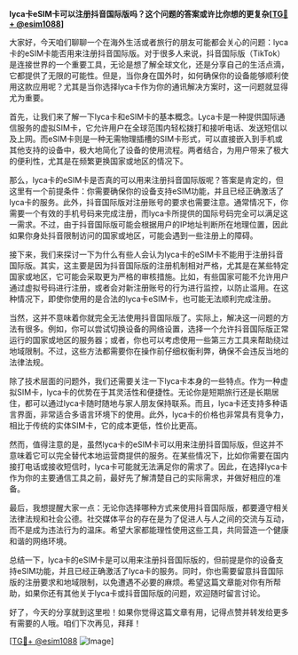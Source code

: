 **lyca卡eSIM卡可以注册抖音国际版吗？这个问题的答案或许比你想的更复杂[[TG💪+ @esim1088](https://t.me/s/esim1088)]**

大家好，今天咱们聊聊一个在海外生活或者旅行的朋友可能都会关心的问题：lyca卡的eSIM卡能否用来注册抖音国际版。对于很多人来说，抖音国际版（TikTok）是连接世界的一个重要工具，无论是想了解全球文化，还是分享自己的生活点滴，它都提供了无限的可能性。但是，当你身在国外时，如何确保你的设备能够顺利使用这款应用呢？尤其是当你选择lyca卡作为你的通讯解决方案时，这一问题就显得尤为重要。

首先，让我们来了解一下lyca卡和eSIM卡的基本概念。Lyca卡是一种提供国际通信服务的虚拟SIM卡，它允许用户在全球范围内轻松拨打和接听电话、发送短信以及上网。而eSIM卡则是一种无需物理插槽的SIM卡形式，可以直接嵌入到手机或其他支持的设备中，极大地简化了设备的使用流程。两者结合，为用户带来了极大的便利性，尤其是在频繁更换国家或地区的情况下。

那么，lyca卡的eSIM卡是否真的可以用来注册抖音国际版呢？答案是肯定的，但这里有一个前提条件：你需要确保你的设备支持eSIM功能，并且已经正确激活了lyca卡的服务。此外，抖音国际版对注册账号的要求也需要注意。通常情况下，你需要一个有效的手机号码来完成注册，而lyca卡所提供的国际号码完全可以满足这一需求。不过，由于抖音国际版可能会根据用户的IP地址判断所在地理位置，因此如果你身处抖音限制访问的国家或地区，可能会遇到一些注册上的障碍。

接下来，我们来探讨一下为什么有些人会认为lyca卡的eSIM卡不能用于注册抖音国际版。其实，这主要是因为抖音国际版的注册机制相对严格，尤其是在某些特定国家或地区，它可能会采取更为严格的审核措施。比如，有些国家可能不允许用户通过虚拟号码进行注册，或者会对新注册账号的行为进行监控，以防止滥用。在这种情况下，即使你使用的是合法的lyca卡eSIM卡，也可能无法顺利完成注册。

当然，这并不意味着你就完全无法使用抖音国际版了。实际上，解决这一问题的方法有很多。例如，你可以尝试切换设备的网络设置，选择一个允许抖音国际版正常运行的国家或地区的服务器；或者，你也可以考虑使用一些第三方工具来帮助绕过地域限制。不过，这些方法都需要你在操作前仔细权衡利弊，确保不会违反当地的法律法规。

除了技术层面的问题外，我们还需要关注一下lyca卡本身的一些特点。作为一种虚拟SIM卡，lyca卡的优势在于其灵活性和便捷性。无论你是短期旅行还是长期居住，都可以通过lyca卡随时随地与家人朋友保持联系。而且，lyca卡还支持多种语言界面，非常适合多语言环境下的使用。此外，lyca卡的价格也非常具有竞争力，相比于传统的实体SIM卡，它的成本更低，性价比更高。

然而，值得注意的是，虽然lyca卡的eSIM卡可以用来注册抖音国际版，但这并不意味着它可以完全替代本地运营商提供的服务。在某些情况下，比如你需要在国内接打电话或接收短信时，lyca卡可能就无法满足你的需求了。因此，在选择lyca卡作为你的主要通信工具之前，最好先了解清楚自己的实际需求，并做好相应的准备。

最后，我想提醒大家一点：无论你选择哪种方式来使用抖音国际版，都要遵守相关法律法规和社会公德。社交媒体平台的存在是为了促进人与人之间的交流与互动，而不是成为违法行为的温床。希望大家都能理性使用这些工具，共同营造一个健康和谐的网络环境。

总结一下，lyca卡的eSIM卡是可以用来注册抖音国际版的，但前提是你的设备支持eSIM功能，并且已经正确激活了lyca卡的服务。同时，你也需要留意抖音国际版的注册要求和地域限制，以免遭遇不必要的麻烦。希望这篇文章能对你有所帮助，如果你还有其他关于lyca卡或抖音国际版的问题，欢迎随时留言讨论。

好了，今天的分享就到这里啦！如果你觉得这篇文章有用，记得点赞并转发给更多有需要的人哦。咱们下次再见，拜拜！

[[TG💪+ @esim1088](https://t.me/s/esim1088) ![Image](https://i.postimg.cc/4NQfJmqS/Snipaste-2025-05-13-00-14-12.png)]